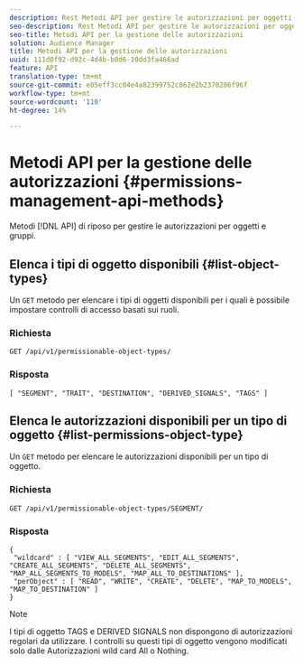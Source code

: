 ```yaml
---
description: Rest Metodi API per gestire le autorizzazioni per oggetti e gruppi.
seo-description: Rest Metodi API per gestire le autorizzazioni per oggetti e gruppi.
seo-title: Metodi API per la gestione delle autorizzazioni
solution: Audience Manager
title: Metodi API per la gestione delle autorizzazioni
uuid: 111d0f92-d92c-4d4b-b0d6-10dd3fa466ad
feature: API
translation-type: tm+mt
source-git-commit: e05eff3cc04e4a82399752c862e2b2370286f96f
workflow-type: tm+mt
source-wordcount: '110'
ht-degree: 14%

---
```



# Metodi API per la gestione delle autorizzazioni {#permissions-management-api-methods}

Metodi [!DNL API] di riposo per gestire le autorizzazioni per oggetti e gruppi.

<!-- c_rest_api_perm_man.xml -->

## Elenca i tipi di oggetto disponibili {#list-object-types}

Un `GET` metodo per elencare i tipi di oggetti disponibili per i quali è possibile impostare controlli di accesso basati sui ruoli.

<!-- r_rest_api_perm_list.xml -->

### Richiesta

`GET /api/v1/permissionable-object-types/`

### Risposta

```
[ "SEGMENT", "TRAIT", "DESTINATION", "DERIVED_SIGNALS", "TAGS" ]
```

## Elenca le autorizzazioni disponibili per un tipo di oggetto {#list-permissions-object-type}

Un `GET` metodo per elencare le autorizzazioni disponibili per un tipo di oggetto.

<!-- r_rest_api_perm_list_perms.xml -->

### Richiesta

`GET /api/v1/permissionable-object-types/SEGMENT/`

### Risposta

```
{ 
 "wildcard" : [ "VIEW_ALL_SEGMENTS", "EDIT_ALL_SEGMENTS", "CREATE_ALL_SEGMENTS", "DELETE_ALL_SEGMENTS", "MAP_ALL_SEGMENTS_TO_MODELS", "MAP_ALL_TO_DESTINATIONS" ], 
 "perObject" : [ "READ", "WRITE", "CREATE", "DELETE", "MAP_TO_MODELS", "MAP_TO_DESTINATION" ]
}
```

>[!NOTE]
>
>I tipi di oggetto TAGS e DERIVED SIGNALS non dispongono di autorizzazioni regolari da utilizzare. I controlli su questi tipi di oggetto vengono modificati solo dalle Autorizzazioni wild card All o Nothing.
